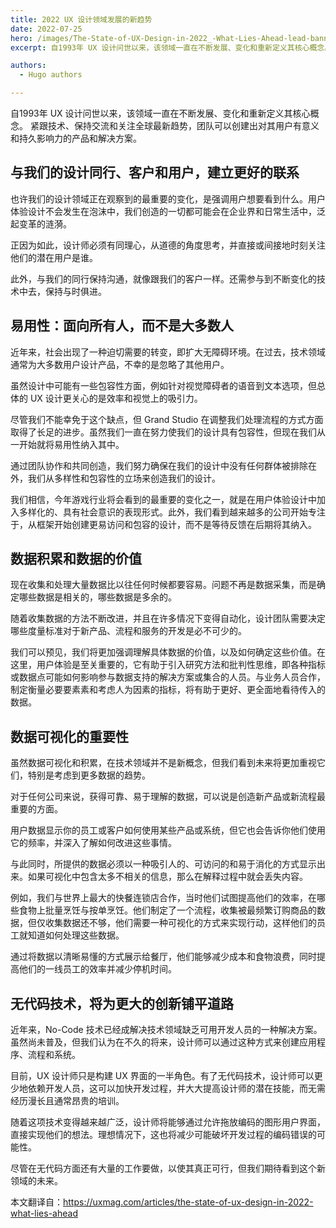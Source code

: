 ```yaml
---
title: 2022 UX 设计领域发展的新趋势
date: 2022-07-25
hero: /images/The-State-of-UX-Design-in-2022_-What-Lies-Ahead-lead-banner.png
excerpt: 自1993年 UX 设计问世以来，该领域一直在不断发展、变化和重新定义其核心概念。 紧跟技术、保持交流和关注全球最新趋势，团队可以创建出对其用户有意义和持久影响力的产品和解决方案。

authors:
  - Hugo authors

---
```


自1993年 UX 设计问世以来，该领域一直在不断发展、变化和重新定义其核心概念。 紧跟技术、保持交流和关注全球最新趋势，团队可以创建出对其用户有意义和持久影响力的产品和解决方案。

## 与我们的设计同行、客户和用户，建立更好的联系

也许我们的设计领域正在观察到的最重要的变化，是强调用户想要看到什么。用户体验设计不会发生在泡沫中，我们创造的一切都可能会在企业界和日常生活中，泛起变革的涟漪。

正因为如此，设计师必须有同理心，从道德的角度思考，并直接或间接地时刻关注他们的潜在用户是谁。

此外，与我们的同行保持沟通，就像跟我们的客户一样。还需参与到不断变化的技术中去，保持与时俱进。

## 易用性：面向所有人，而不是大多数人

近年来，社会出现了一种迫切需要的转变，即扩大无障碍环境。在过去，技术领域通常为大多数用户设计产品，不幸的是忽略了其他用户。

虽然设计中可能有一些包容性方面，例如针对视觉障碍者的语音到文本选项，但总体的 UX 设计更关心的是效率和视觉上的吸引力。

尽管我们不能幸免于这个缺点，但 Grand Studio 在调整我们处理流程的方式方面取得了长足的进步。虽然我们一直在努力使我们的设计具有包容性，但现在我们从一开始就将易用性纳入其中。

通过团队协作和共同创造，我们努力确保在我们的设计中没有任何群体被排除在外，我们从多样性和包容性的立场来创造我们的设计。

我们相信，今年游戏行业将会看到的最重要的变化之一，就是在用户体验设计中加入多样化的、具有社会意识的表现形式。此外，我们看到越来越多的公司开始专注于，从框架开始创建更易访问和包容的设计，而不是等待反馈在后期将其纳入。

## 数据积累和数据的价值

现在收集和处理大量数据比以往任何时候都要容易。问题不再是数据采集，而是确定哪些数据是相关的，哪些数据是多余的。

随着收集数据的方法不断改进，并且在许多情况下变得自动化，设计团队需要决定哪些度量标准对于新产品、流程和服务的开发是必不可少的。

我们可以预见，我们将更加强调理解具体数据的价值，以及如何确定这些价值。在这里，用户体验是至关重要的，它有助于引入研究方法和批判性思维，即各种指标或数据点可能如何影响参与数据支持的解决方案或集合的人员。与业务人员合作，制定衡量必要要素素和考虑人为因素的指标，将有助于更好、更全面地看待传入的数据。

## 数据可视化的重要性

虽然数据可视化和积累，在技术领域并不是新概念，但我们看到未来将更加重视它们，特别是考虑到更多数据的趋势。

对于任何公司来说，获得可靠、易于理解的数据，可以说是创造新产品或新流程最重要的方面。

用户数据显示你的员工或客户如何使用某些产品或系统，但它也会告诉你他们使用它的频率，并深入了解如何改进这些事情。

与此同时，所提供的数据必须以一种吸引人的、可访问的和易于消化的方式显示出来。如果可视化中包含太多不相关的信息，那么在解释过程中就会丢失内容。

例如，我们与世界上最大的快餐连锁店合作，当时他们试图提高他们的效率，在哪些食物上批量烹饪与按单烹饪。他们制定了一个流程，收集被最频繁订购商品的数据，但仅收集数据还不够，他们需要一种可视化的方式来实现行动，这样他们的员工就知道如何处理这些数据。

通过将数据以清晰易懂的方式展示给餐厅，他们能够减少成本和食物浪费，同时提高他们的一线员工的效率并减少停机时间。

## 无代码技术，将为更大的创新铺平道路

近年来，No-Code 技术已经成解决技术领域缺乏可用开发人员的一种解决方案。虽然尚未普及，但我们认为在不久的将来，设计师可以通过这种方式来创建应用程序、流程和系统。

目前，UX 设计师只是构建 UX 界面的一半角色。有了无代码技术，设计师可以更少地依赖开发人员，这可以加快开发过程，并大大提高设计师的潜在技能，而无需经历漫长且通常昂贵的培训。

随着这项技术变得越来越广泛，设计师将能够通过允许拖放编码的图形用户界面，直接实现他们的想法。理想情况下，这也将减少可能破坏开发过程的编码错误的可能性。

尽管在无代码方面还有大量的工作要做，以使其真正可行，但我们期待看到这个新领域的未来。


本文翻译自：https://uxmag.com/articles/the-state-of-ux-design-in-2022-what-lies-ahead

